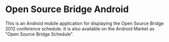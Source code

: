 Open Source Bridge Android
==========================

This is an Android mobile application for displaying the Open Source Bridge
2012 conference schedule. It is also available on the Android Market as
"Open Source Bridge Schedule".
